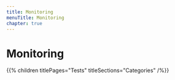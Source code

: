 ```yaml
---
title: Monitoring
menuTitle: Monitoring
chapter: true
---
```


# Monitoring

{{% children titlePages="Tests" titleSections="Categories" /%}}